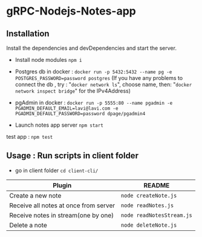 # gRPC-Nodejs-Notes-app

## Installation

Install the dependencies and devDependencies and start the server.

-   Install node modules
    `npm i`

-   Postgres db in docker : `docker run -p 5432:5432 --name pg -e POSTGRES_PASSWORD=password postgres`
    (If you have any problems to connect the db , try : "`docker network ls`", choose name, then: "`docker network inspect bridge`" for the IPv4Address)

-   pgAdmin in docker : `docker run -p 5555:80 --name pgadmin -e PGADMIN_DEFAULT_EMAIL=lavi@lavi.com -e PGADMIN_DEFAULT_PASSWORD=password dpage/pgadmin4`

-   Launch notes app server `npm start`

test app : `npm test`

## Usage : Run scripts in client folder

-   go in client folder `cd client-cli/`

| Plugin                                | README                    |
| ------------------------------------- | ------------------------- |
| Create a new note                     | `node createNote.js`      |
| Receive all notes at once from server | `node readNotes.js`       |
| Receive notes in stream(one by one)   | `node readNotesStream.js` |
| Delete a note                         | `node deleteNote.js`      |
